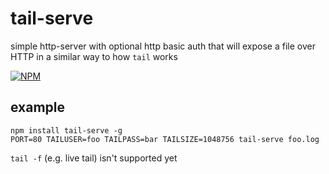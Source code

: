 # tail-serve

simple http-server with optional http basic auth that will expose a file over HTTP in a similar way to how `tail` works

[![NPM](https://nodei.co/npm/tail-serve.png)](https://nodei.co/npm/tail-serve/)

## example

```
npm install tail-serve -g
PORT=80 TAILUSER=foo TAILPASS=bar TAILSIZE=1048756 tail-serve foo.log
```

`tail -f` (e.g. live tail) isn't supported yet
